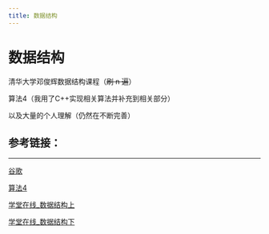 ```yaml
---
title: 数据结构
---
```


# 数据结构

清华大学邓俊辉数据结构课程（~~刷 n 遍~~）

算法4（我用了C++实现相关算法并补充到相关部分）

以及大量的个人理解（仍然在不断完善）

## 参考链接：

***

[谷歌](https://www.google.com/)

[算法4](https://book.douban.com/subject/19952400//)

[学堂在线_数据结构上](https://www.xuetangx.com/courses/course-v1:TsinghuaX+30240184+sp/about)

[学堂在线_数据结构下](https://www.xuetangx.com/courses/course-v1:TsinghuaX+30240184_2X+sp/about)
